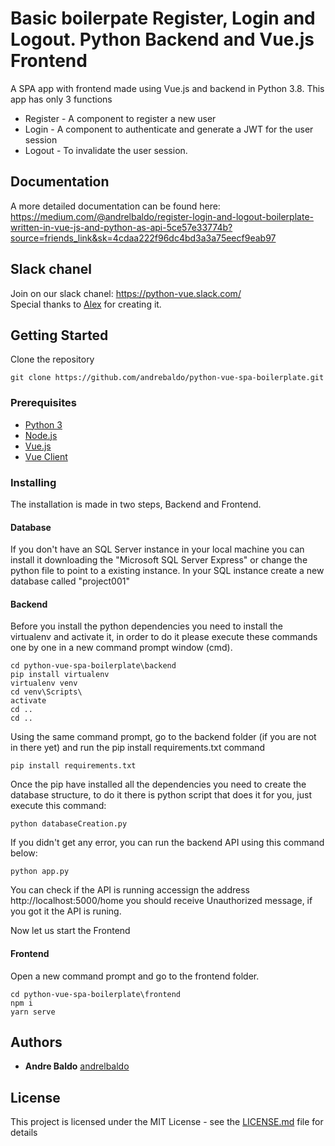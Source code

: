 # Basic boilerpate Register, Login and Logout. Python Backend and Vue.js Frontend

A SPA app with frontend made using Vue.js and backend in Python 3.8.
This app has only 3 functions 
* Register - A component to register a new user
* Login - A component to authenticate and generate a JWT for the user session
* Logout - To invalidate the user session.

## Documentation
A more detailed documentation can be found here: https://medium.com/@andrelbaldo/register-login-and-logout-boilerplate-written-in-vue-js-and-python-as-api-5ce57e33774b?source=friends_link&sk=4cdaa222f96dc4bd3a3a75eecf9eab97

## Slack chanel
Join on our slack chanel: https://python-vue.slack.com/ <br />
Special thanks to [Alex](https://github.com/ByAlexCod) for creating it.

## Getting Started

Clone the repository 
```
git clone https://github.com/andrebaldo/python-vue-spa-boilerplate.git
```

### Prerequisites

* [Python 3](https://www.python.org/downloads/)
* [Node.js](https://nodejs.org/)
* [Vue.js](https://vuejs.org/v2/guide/installation.html)
* [Vue Client](https://cli.vuejs.org/guide/installation.html) 

### Installing

The installation is made in two steps, Backend and Frontend.

#### Database
If you don't have an SQL Server instance in your local machine you can install it downloading the 
"Microsoft SQL Server Express" or change the python file to point to a existing instance.
In your SQL instance create a new database called "project001"

#### Backend
Before you install the python dependencies you need to install the virtualenv and activate it, in order
to do it please execute these commands one by one in a new command prompt window (cmd).
```
cd python-vue-spa-boilerplate\backend
pip install virtualenv
virtualenv venv
cd venv\Scripts\
activate
cd ..
cd ..
```

Using the same command prompt, go to the backend folder (if you are not in there yet) and run the pip install requirements.txt command

```
pip install requirements.txt
```
Once the pip have installed all the dependencies you need to create the database structure, to do it there is
python script that does it for you, just execute this command:
```
python databaseCreation.py
```
If you didn't get any error, you can run the backend API using this command below:
```
python app.py
```
You can check if the API is running accessign the address http://localhost:5000/home you should receive Unauthorized message, if you got it the API is runing.

Now let us start the Frontend

#### Frontend
Open a new command prompt and go to the frontend folder.
```
cd python-vue-spa-boilerplate\frontend
npm i
yarn serve
```
## Authors

* **Andre Baldo**  [andrelbaldo](https://github.com/andrelbaldo)

## License

This project is licensed under the MIT License - see the [LICENSE.md](LICENSE.md) file for details

